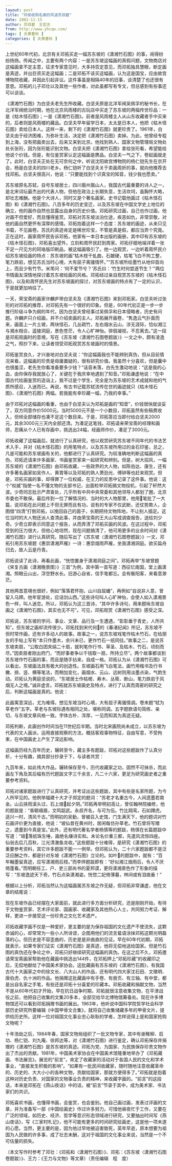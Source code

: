 ```yaml
---
layout: post
title: "邓拓收购名画的风波苏双碧"
date: 2002-11-15
author: 苏双碧　王宏志
from: http://www.yhcqw.com/
tags: [ 炎黄春秋 ]
categories: [ 炎黄春秋 ]
---
```





上世纪60年代初，北京有关邓拓买走一幅苏东坡的《潇湘竹石图》的事，闹得纷纷扬扬。传闻之中，主要有两个内容：一是苏东坡这幅画的真假问题，文物商店对这幅画拿不定主意，征求专家意见时，大多持否定意见，而邓拓独具慧眼，断定画是真迹，并出巨资买走这幅画；二是邓拓不该买这幅画，认为这是国宝，应由故宫博物院收藏，并因此引起非议。这件事虽是相隔40年的旧事，谈清楚了也还很有意思。邓拓的儿子邓壮以及其他一些作者，对此虽都写有专文，但总感到有些事还可以谈谈。


《潇湘竹石图》为白坚夫老先生所收藏。白坚夫原是北洋军阀吴佩孚的秘书长，在北洋军阀统治时期，他在北京风雨楼的古玩店中买走了苏东坡的两幅传世珍品：一是《枯木怪石图》；一是《潇湘竹石图》。前者是风雨楼主人从山东收藏者手中买来的，后者则是风雨楼的藏品。白坚夫早年留学日本，太太是日本人，他把《枯木怪石图》卖给日本人。这样一来，剩下的《潇湘竹石图》就更珍贵了。1961年，白坚夫由于经济困难，为弥补生活，决定把《潇湘竹石图》卖掉。为此，他曾经专程到上海，没有把画卖出去，后来又来到北京。他找到熟人、国家文物管理局文物处处长张珩，因为张珩能识别文物。白坚夫把《潇湘竹石图》拿给张珩看，希望能给他说个价钱。但是，有位鉴赏家认定这幅画是赝品。白坚夫一气之下，卷起画就走了。此时，白坚夫正处在无可奈何之中，听说沈阳故宫博物院的杨仁铠先生在京开会，杨是白坚夫的四川老乡。杨仁铠听了白坚夫关于卖画周折的事，就向他推荐去找邓拓。白坚夫很高兴，他说：“只要能找到个识真宝的知音，钱少我也愿卖。”


苏东坡原名苏轼，自号东坡居士，四川眉州眉山人，我国古代最重要的诗人之一，是北宋词坛最杰出的代表人物，但他在政治上长期失意，生活坎坷，虽胸怀大略，却壮志难酬。他是个大诗人，同时又是个著名画家。史书记载他画过《枯木怪石图》和《潇湘竹石图》。八百多年的历史变迁，以及苏东坡在中国文学史上地位的确立，他的画作自然也显露出自身的历史价值。邓拓研究过画，自己也作过画，他对画不但爱好，而且懂得鉴赏。邓拓对苏东坡淡泊仕途，疾恶如仇，非常崇敬，对他的画自然更怀有深厚的感情。邓拓抱着这样一个态度：苏东坡的画迹，从来只见书载，不见画卷。苏氏的真迹肯定是稀世珍宝，不管是真是假，都应当弄个究竟。正在这时，画家周怀民告诉邓拓，他家有一本日本出版的画册，其中印有苏东坡的《枯木怪石图》，邓拓喜出望外，立刻和周怀民赶到周家。邓拓仔细地端详着一张不足一尺见方的珂珞版印刷品，被这幅画吸引了。他一边观赏，一边听着周怀民介绍苏东坡绘画的特点：苏东坡的画“枯木枝干虬曲，石皴硬，枯笔飞白不拘工整，笔力跌宕，想见苏氏当时心境，大有屈子离骚情怀。”“苏东坡所绘墨竹从地仰首向上，而且少有竹节。米芾问：‘何不爱节兮？’苏氏曰：‘竹生时何尝逐节生？’”两位书情画友深情地探讨着苏东坡绘画的风格。邓拓经过亲自观赏苏东坡的《枯木怪石图》，以及和周怀民先生对苏东坡画的探讨，对苏东坡画的特点有了一定的认识，于是就更加响往了。


一天，荣宝斋的画家许麟庐带白坚夫及《潇湘竹石图》来到邓拓家。白坚夫听过张珩的对邓拓的推荐，对邓拓先有一个很好的印象。但是，60年代初正是一步一步推行阶级斗争为纲的年代，因为白坚夫曾经事过吴佩孚和日本侵略者，历史有问题。许麟庐只介绍画，并不介绍卖画的主人。邓拓展开画卷，“隽逸云气扑面而来，画面上一片土坡，两块怪石，几丛疏竹，左右烟水云山，涉无涯际，恰似湘江与湘水相合，遥接洞庭，景色苍茫，令人心旷神怡。徘徊凝视，不忍离去。”这一段是邓拓观画时的意境，写在《苏东坡〈潇湘竹石图卷题跋〉》一文之中，颇有凌逸之气，照抄下来，让读者领受邓拓观赏苏东坡画时的情景。


邓拓鉴赏良久，才兴奋地对白坚夫说：“你这幅画我也不能辨别真伪，但从目前情况来看，这幅画的珍贵是毋庸置疑的，很有研究价值。我虽然十分喜欢，但是囊中也很羞涩，老先生你看准备要多少钱？”话音未落，白先生激动地说：“这是我的心血，由你保存我就放心了，关键在于我庆幸地遇到了知音。”邓拓谦虚地说：“在中国古代绘画鉴赏的造诣上，我不过是个学生，完全是为苏东坡的艺术成就和他的气质所感召，入迷而已。再说，有古书记载苏轼流传在世的画迹就只《枯木怪石图》、《潇湘竹石图》两幅。若我能有幸珍藏一幅，乃我的幸事。”


由于邓拓对这幅画的看重，也由于白坚夫认为邓拓是画的“知音”，价钱很快就谈妥了，双方同意作价5000元。当时5000元不是一个小数目，邓拓虽然有些稿费收入，但倾全部储存也凑不足这个数目来。于是，邓拓答应当即付给白坚夫2000元，其余3000元三天内全部还清。为凑足这笔钱，邓拓请来荣宝斋的经理和画师，忍痛从个人已有存画中，挑选出24幅，经画师作价，凑足了3000元。


邓拓收藏了这幅画后，就进行了认真研究，他以观赏研究苏东坡不同年代的书法艺术入手，并对《枯木怪石图》的用笔特点，以及苏东坡所用过的金石印鉴，总之，凡是可能和苏东坡画有关的，他都进行了认真研究。为较准确地判断这幅画的真伪，邓拓还请来许多画家、书画鉴赏家来一起研究和辨别。但是，树大招风，一幅苏东坡的《潇湘竹石图》由邓拓收藏，一些政界的大人物，如陈伯达、康生，还有许多著名画家如吴作人、黄胄等以及邓拓的熟人萧劲光、傅钟等也赶来观赏。但是，邓拓买画的事，却得罪了一位权威，在王力的反思中记录了这件事。他说：这个“权威”指使一名不懂文物的支部书记，出面检举邓拓搞文物投机，引起了轩然大波。少奇同志批示严肃查处，几乎所有中共中央常委和其他领导人都划了圈，北京市委也不敢保。最后传到一位了解情况的、当时的大人物那里，他用笔批了一大篇，说邓拓在此问题上不但无罪而且有功，说有的专家不仅武断，还仗势欺人，企图借“四清”打倒邓拓，以挽回自己的面子，长期把持文物阵地，不让别人插足。这位当时的大人物还派人查清此事，并由荣宝斋的王大山写成调查报告，送给刘少奇。少奇立即表示同意这个报告，从而弄清了邓拓买画的风波。在这过程中，邓拓受到的压力很大，但他心地坦然，现在问题搞清了，他可用更多的业余时间对《潇湘竹石图》进行认真研究。随后写出了《苏东坡〈潇湘竹石图卷题跋〉》一文，邓拓引用苏东坡题《惠崇潇湘芦雁》一诗：惠崇烟雨芦雁，坐我潇湘洞庭。欲买扁舟归去，故人云是丹青。


邓拓说读了此诗，再看此画，“恍惚置身于潇湘洞庭之间”。邓拓再举“东坡曾题《宋复古画〈潇湘晚景图〉》三首”为例，其中第一首写道：西征忆南国，堂上画潇湘。照眼云山出，浮空野水长。旧游心自省，信手笔都忘。会有衡阳客，来看意渺茫。


其他两首意境也很好，例如“落落君怀抱，山川自屈蟠”，再例如“自说非人意，曾留入马蹄。他年宦游处，应话剑山西。”这些诗句叫人心旷神怡，会使人如入潇湘景色一样，叫人迷恋。所以，邓拓认为这三首诗，“其中许多诗句，用来题咏东坡自画之《潇湘竹石图》，其实也无不可”。可见，邓拓观赏《潇湘竹石图》感受之深。


邓拓说，苏东坡的学问、事业、文章、品行及一生遭遇，“彰彰垂于青史，人所共知”。但东坡之画却流传很少。邓拓找到宋代何的《春渚纪闻》所记，苏东坡不但时常作画，还有许多动人的故事。故事之一，说苏东坡戏笔作枯木竹石，在给朋友的手帖上写有“本只作墨木，余兴未已，更作竹石一纸同往。”故事之二，是说苏东坡卖扇，“公取白团夹绢二十扇，就判笔作行书、草圣、及枯木、竹石，顷刻而尽。”因卖扇者刚出府门，“而好事者争以千钱取一扇，所持立尽”。两个故事都谈到苏东坡作竹石画的事，而且是随手拈来，自成一格。邓拓认为从《潇湘竹石图》可以看出，东坡画法具有极大的创造性。东坡画石用飞白笔法，画竹用楷书及行书撇、捺、竖、横等笔法，而稍加变化，画烟水、云山、远树则用淡墨点染，气韵生动。邓拓认为黄庭坚说的，“东坡居士作枯槎、寿木、丛筱、断山，笔力跌宕于风烟无人之境。”诚非虚言。邓拓就苏东坡画史及特点，进行了认真而周密的研究之后，判断这幅画是真的。他说：


此画寓意深远，尤为难得。想见东坡当时心境，大有屈子离骚情调。卷末题“轼为莘老作”五字。莘老与东坡际遇有相同之处，堪称同调。五字题款语句简练、亲切，与东坡文章风格一致。字体古朴、浑厚，一见而知其为真迹无疑。


邓拓判断，此画创作时间当在11世纪后半期。当时北宋画院尚未成立，以苏东坡为代表的文人画派，运用直接观察的方法，概括客观事物特征，自由写意，不受拘束，在中国画史上产生了深远影响。

这幅画历经九百年历史，辗转至今，藏主多有题跋，邓拓对这些题跋作了认真分析，十分有趣，摘其部分抄录于下，与读者共赏：

九百年来，如此伟大作品，辗转保存至今，历代收藏家之功，固然不可抹杀，而此画左下角及其后幅有历代题跋文字三千余言，凡二十六家，更足为研究画史者之重要参考资料。


邓拓对诸家题跋进行了认真研究，并考证出这些题跋，其中有些是名家所题，为今人所罕见的。他例举福建十大才子郑定的题词：“苏老才名重古今，人间遗墨若南金。山云挟雨溪头过，石上琅起夕阴。”邓拓再举明初高让，曾任翰林院编修，他的题跋是：“香毓峨眉，文鸣韶武。永叔齐名，与可为伍。竹比翔鸾，石如蹲虎。适兴一时，清风千古。”而明初的吴勤，曾被召入史馆，门生满天下，他的题词对竹石画评价更为直接，他说：“坡仙昔在黄州时，居闲每仿孙莘老。竹石曾将写赠之，遗墨到今真是宝。”此外，还有明代著名学者杨慎等的题跋，杨慎在长篇题跋中写道：“琅落纸珠生唾，画绝名缣诗实和。未论名价重三都，先遣风流惊四座。仙翁去后几百秋，江光清澈鱼龙收。”这些题跋十分难得，是研究《潇湘竹石图》的重要参考资料，其它许多题跋不能一一例举。但邓拓认为，二十六家题跋都不是泛泛应酬之作，都是针对东坡《潇湘竹石图》立论的。如叶的题跋中，就有：“百年翰墨留真迹，应写潇湘雨后枝。”而李烨题跋即有：“好似湘江烟雨后，令人不厌倚蓬看。”而明朝任工、户、吏三部尚书的夏邦谟，更将潇湘景色作了形象的描写：“东坡逸迹天下奇，竹石点染潇湘姿。恍惚二妃倚薄暮，林间或有泪痕垂！”

根据以上分析，邓拓当然认为这幅画属苏东坡之作无疑，但邓拓非常谦虚，他在文章的结尾说：


现在东坡作品已经摆在大家面前，就此进行多方面分析研究，还是刚刚开始，有待于文物鉴赏家、艺术评论家、国画家、收藏家及其他热心人士，共同努力考证、解释，更进一步接受这一份珍贵之文化艺术遗产。


邓拓收藏字画不仅是一种爱好，更主要的是为保存祖国的文化遗产不使流失，这颗赤诚的心，却常常为一些小人所诽谤，企图用他们的流言蜚语涂抹邓拓这颗光明磊落的心。但历史是不容歪曲的，历史是是非曲直的见证。早在60年代初期，邓拓就表示，如果专家们证实《潇湘竹石图》是真迹，他将无偿地送给国家。但是竹石图的真伪还在争论之中，邓拓只好继续研究这幅画的真伪。在这之后不久，邓拓邀请荣宝斋画家帮助他在藏画中挑选出144件，在邓拓押上“邓拓珍藏”的收藏印之后，无偿地献给了中国美术家协会。这批藏画有苏东坡的《潇湘竹石图》，有我国古代十大画家之中的徐文长、八大山人的作品，还有明代四大家沈石田、文徵明、唐伯虎、仇十洲的作品。他捐赠这批藏画中有手卷、有册页、有立轴、有中堂，都是出自名家之手笔，有些还是邓拓十分喜爱的珍藏本。邓拓收藏和捐献文物，当然不是从60年代初才开始，早在抗日战争时期，邓拓就很注意收集文物，在平津战役之前，他把自己收集的文集20多本，全部交给华北博物馆筹备处。现在许多博物馆还可以看到邓拓捐赠书画的展出。1963年，他听说中国科学院哲学社会科学部历史研究所要编辑《中国甲骨文合集》，就将自己收集储藏多年的甲骨文片，提供给历史所。这样一位对祖国文化事业忠心耿耿的学者，怎样说得上是和国家抢购文物呢？


十年浩劫之后，1984年春，国家文物局组织了一批文物专家，其中有谢稚柳、启功、杨仁铠、刘九庵、徐邦达等，对《潇湘竹石图》进行鉴定，确认邓拓保存并捐赠的《潇湘竹石图》是苏东坡的真迹。邓拓为党、为国家、为民族保存珍贵文物作出了杰出的贡献。1981年，中国美术家协会在中国美术馆隆重地举办了《邓拓藏画、书法展览》。展览的“前言”，肯定了收藏家的活动对于各国人民的文化和学术事业，“直接发生积极的影响”。“如果有一批民间收藏家，随时随地注意收藏革命的、历史的、大大小小的各种文物，贡献给国家，那就方便得多了。”邓拓就是抱着这种对历史负责、对国家的文物事业负责的精神，来收藏字画的。“前言”的这段话，本来是邓拓在《燕山夜话》中的话，被“前言”节录于其中，成为美术家、书法家们的共识。


邓拓喜欢书画，也懂得书画，会鉴赏，也会鉴别。他自己画过画，发表过评画的文章，并为准备写一部《中国绘画史》作过许多努力。可惜他昼夜忙于工作，又要在广泛的领域，如历史、经济、哲学等意识形态领域进行研究，又要抽出时间写《燕山夜话》，写《三家村札记》，他不可能有更多的时间研究绘画史，这是他一项未遂的心愿。当然，更主要的是，因为他过早地被迫害致死，英年早逝，原本想要为祖国为人民做的许多事，成了壮志未酬，这对于祖国的文化事业来说，当然是一个不可估量的损失。

（本文写作时参考了邓壮：《邓拓和〈潇湘竹石图〉》、邓拓：《苏东坡〈潇湘竹石图卷题跋〉》、王力：《王力与文物》等文章）（责任编辑　程　度）


